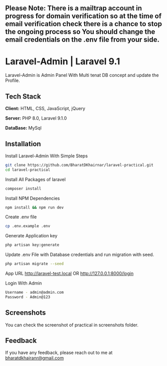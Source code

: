 

## Please Note: There is a mailtrap account in progress for domain verification so at the time of email verification check there is a chance to stop the ongoing process so You should change the email credentials on the .env file from your side.


# Laravel-Admin | Laravel 9.1 

Laravel-Admin is Admin Panel With Multi tenat DB concept and update the Profile.


## Tech Stack

**Client:** HTML, CSS, JavaScript, jQuery

**Server:** PHP 8.0, Laravel 9.1.0

**DataBase:** MySql


## Installation

Install Laravel-Admin With Simple Steps

```bash
git clone https://github.com/BharatDKhairnar/laravel-practical.git
cd laravel-practical
```

Install All Packages of laravel
```bash
composer install
```

Install NPM Dependencies
```bash
npm install && npm run dev
```

Create .env file
```bash
cp .env.example .env
```

Generate Application key

```bash
php artisan key:generate
```

Update .env File with Database credentials and run migration with seed.
```bash
php artisan migrate --seed
```

App URL
http://laravel-test.local
OR
http://127.0.0.1:8000/login


Login With Admin
```bash
Username - admin@admin.com
Password - Admin@123
```
## Screenshots

You can check the screenshot of practical in screenshots folder.

## Feedback

If you have any feedback, please reach out to me at bharatdkhairanr@gmail.com

